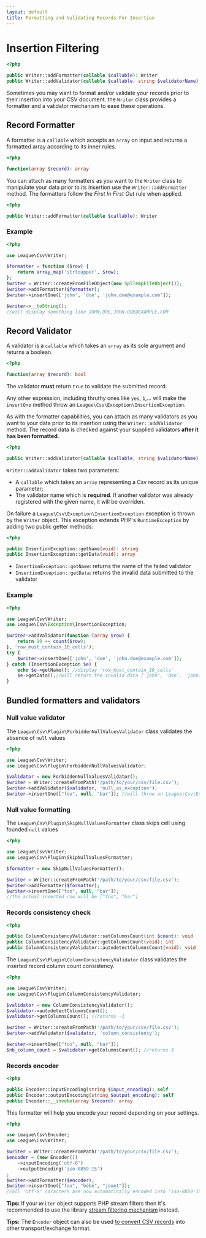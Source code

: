 ```yaml
---
layout: default
title: Formatting and Validating Records For Insertion
---
```


# Insertion Filtering

~~~php
<?php

public Writer::addFormatter(callable $callable): Writer
public Writer::addValidator(callable $callable, string $validatorName): Writer
~~~

Sometimes you may want to format and/or validate your records prior to their insertion into your CSV document. the `Writer` class provides a formatter and a validator mechanism to ease these operations.

## Record Formatter

A formatter is a `callable` which accepts an `array` on input and returns a formatted array according to its inner rules.

~~~php
<?php

function(array $record): array
~~~

You can attach as many formatters as you want to the `Writer` class to manipulate your data prior to its insertion use the `Writer::addFormatter` method. The formatters follow the *First In First Out* rule when applied.

~~~php
<?php

public Writer::addFormatter(callable $callable): Writer
~~~

### Example

~~~php
<?php

use League\Csv\Writer;

$formatter = function ($row) {
    return array_map('strtoupper', $row);
};
$writer = Writer::createFromFileObject(new SplTempFileObject());
$writer->addFormatter($formatter);
$writer->insertOne(['john', 'doe', 'john.doe@example.com']);

$writer->__toString();
//will display something like JOHN,DOE,JOHN.DOE@EXAMPLE.COM
~~~

## Record Validator

A validator is a `callable` which takes an `array` as its sole argument and returns a boolean.

~~~php
<?php

function(array $record): bool
~~~

The validator **must** return `true` to validate the submitted record.

Any other expression, including thruthy ones like `yes`, `1`,... will make the `insertOne` method throw an `League\Csv\Exception\InsertionException`.

As with the formatter capabilities, you can attach as many validators as you want to your data prior to its insertion using the `Writer::addValidator` method. The record data is checked against your supplied validators **after it has been formatted**.

~~~php
<?php

public Writer::addValidator(callable $callable, string $validatorName): Writer
~~~

`Writer::addValidator` takes two parameters:

- A `callable` which takes an `array` representing a Csv record as its unique parameter;
- The validator name which is **required**. If another validator was already registered with the given name, it will be overriden.

On failure a `League\Csv\Exception\InsertionException`  exception is thrown by the `Writer` object.
This exception extends PHP's `RuntimeException` by adding two public getter methods:

~~~php
<?php

public InsertionException::getName(void): string
public InsertionException::getData(void): array
~~~

- `InsertionException::getName`: returns the name of the failed validator
- `InsertionException::getData`: returns the invalid data submitted to the validator

### Example

~~~php
<?php

use League\Csv\Writer;
use League\Csv\Exception\InsertionException;

$writer->addValidator(function (array $row) {
    return 10 == count($row);
}, 'row_must_contain_10_cells');
try {
    $writer->insertOne(['john', 'doe', 'john.doe@example.com']);
} catch (InsertionException $e) {
    echo $e->getName(); //display 'row_must_contain_10_cells'
    $e->getData();//will return the invalid data ['john', 'doe', 'john.doe@example.com']
}
~~~

## Bundled formatters and validators

### Null value validator

The `League\Csv\Plugin\ForbiddenNullValuesValidator` class validates the absence of `null` values

~~~php
<?php

use League\Csv\Writer;
use League\Csv\Plugin\ForbiddenNullValuesValidator;

$validator = new ForbiddenNullValuesValidator();
$writer = Writer::createFromPath('/path/to/your/csv/file.csv');
$writer->addValidator($validator, 'null_as_exception');
$writer->insertOne(["foo", null, "bar"]); //will throw an League\Csv\Exception\InsertionException
~~~

### Null value formatting

The `League\Csv\Plugin\SkipNullValuesFormatter` class skips cell using founded `null` values

~~~php
<?php

use League\Csv\Writer;
use League\Csv\Plugin\SkipNullValuesFormatter;

$formatter = new SkipNullValuesFormatter();

$writer = Writer::createFromPath('/path/to/your/csv/file.csv');
$writer->addFormatter($formatter);
$writer->insertOne(["foo", null, "bar"]);
//the actual inserted row will be ["foo", "bar"]
~~~

### Records consistency check

~~~php
<?php

public ColumnConsistencyValidator::setColumnsCount(int $count): void
public ColumnConsistencyValidator::getColumnsCount(void): int
public ColumnConsistencyValidator::autodetectColumnsCount(void): void
~~~

The `League\Csv\Plugin\ColumnConsistencyValidator` class validates the inserted record column count consistency.

~~~php
<?php

use League\Csv\Writer;
use League\Csv\Plugin\ColumnConsistencyValidator;

$validator = new ColumnConsistencyValidator();
$validator->autodetectColumnsCount();
$validator->getColumnsCount(); //returns -1

$writer = Writer::createFromPath('/path/to/your/csv/file.csv');
$writer->addValidator($validator, 'column_consistency');

$writer->insertOne(["foo", null, "bar"]);
$nb_column_count = $validator->getColumnsCount(); //returns 3
~~~

### Records encoder

~~~php
<?php

public Encoder::inputEncoding(string $input_encoding): self
public Encoder::outputEncoding(string $output_encoding): self
public Encoder::__invoke(array $record): array
~~~

This formatter will help you encode your record depending on your settings.

~~~php
<?php

use League\Csv\Encoder;
use League\Csv\Writer;

$writer = Writer::createFromPath('/path/to/your/csv/file.csv');
$encoder = (new Encoder())
    ->inputEncoding('utf-8')
    ->outputEncoding('iso-8859-15')
;
$writer->addFormatter($encoder);
$writer->insertOne(["foo", "bébé", "jouet"]);
//all 'utf-8' caracters are now automatically encoded into 'iso-8859-15' charset
~~~

<p class="message-info"><strong>Tips:</strong> If your <code>Writer</code> object supports PHP stream filters then it's recommended to use the library <a href="/9.0/connections/filters/">stream filtering mechanism</a> instead.</p>

<p class="message-info"><strong>Tips:</strong> The <code>Encoder</code> object can also be used <a href="/9.0/converter/">to convert CSV records</a> into other transport/exchange format.</p>